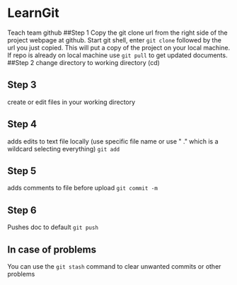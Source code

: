 # LearnGit
Teach team github
##Step 1
Copy the git clone url from the right side of the project webpage at github. Start git shell, enter ```git clone``` followed by the url you just copied. This will put a copy of the project on your local machine. If repo is already on local machine use ```git pull``` to get updated documents.
##Step 2
change directory to working directory (cd)
## Step 3
create or edit files in your working directory
## Step 4
adds edits to text file locally (use specific file name or use " ." which is a wildcard selecting everything)
```git add```
## Step 5
adds comments to file before upload
```git commit -m```
## Step 6
Pushes doc to default
```git push```

## In case of problems
You can use the ```git stash``` command to clear unwanted commits or other problems
